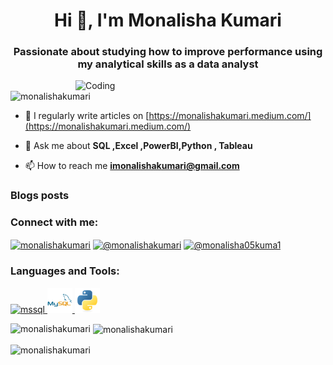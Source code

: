 <h1 align="center">Hi 👋, I'm Monalisha Kumari</h1>
<h3 align="center">Passionate about studying how to improve performance using my analytical skills as a data analyst</h3>
<img align="right" alt="Coding" width="400" src="https://analyticsindiamag.com/wp-content/uploads/2019/02/Digital-Marketing-Write-For-Us.gif">

<p align="left"> <img src="https://komarev.com/ghpvc/?username=monalishakumari&label=Profile%20views&color=0e75b6&style=flat" alt="monalishakumari" /> </p>

- 📝 I regularly write articles on [https://monalishakumari.medium.com/](https://monalishakumari.medium.com/)

- 💬 Ask me about **SQL ,Excel ,PowerBI,Python , Tableau**

- 📫 How to reach me **imonalishakumari@gmail.com**

### Blogs posts
<!-- BLOG-POST-LIST:START -->
<!-- BLOG-POST-LIST:END -->

<h3 align="left">Connect with me:</h3>
<p align="left">
<a href="https://linkedin.com/in/monalishakumari" target="blank"><img align="center" src="https://raw.githubusercontent.com/rahuldkjain/github-profile-readme-generator/master/src/images/icons/Social/linked-in-alt.svg" alt="monalishakumari" height="30" width="40" /></a>
<a href="https://medium.com/@monalishakumari" target="blank"><img align="center" src="https://raw.githubusercontent.com/rahuldkjain/github-profile-readme-generator/master/src/images/icons/Social/medium.svg" alt="@monalishakumari" height="30" width="40" /></a>
<a href="https://www.hackerrank.com/monalisha05kuma1" target="blank"><img align="center" src="https://raw.githubusercontent.com/rahuldkjain/github-profile-readme-generator/master/src/images/icons/Social/hackerrank.svg" alt="@monalisha05kuma1" height="30" width="40" /></a>
</p>

<h3 align="left">Languages and Tools:</h3>
<p align="left"> <a href="https://www.microsoft.com/en-us/sql-server" target="_blank" rel="noreferrer"> <img src="https://www.svgrepo.com/show/303229/microsoft-sql-server-logo.svg" alt="mssql" width="40" height="40"/> </a> <a href="https://www.mysql.com/" target="_blank" rel="noreferrer"> <img src="https://raw.githubusercontent.com/devicons/devicon/master/icons/mysql/mysql-original-wordmark.svg" alt="mysql" width="40" height="40"/> </a> <a href="https://www.python.org" target="_blank" rel="noreferrer"> <img src="https://raw.githubusercontent.com/devicons/devicon/master/icons/python/python-original.svg" alt="python" width="40" height="40"/> </a> </p>

<p><img align="left" src="https://github-readme-stats.vercel.app/api/top-langs?username=monalishakumari&show_icons=true&locale=en&layout=compact" alt="monalishakumari" /></p>

<p>&nbsp;<img align="center" src="https://github-readme-stats.vercel.app/api?username=monalishakumari&show_icons=true&locale=en" alt="monalishakumari" /></p>

<p><img align="center" src="https://github-readme-streak-stats.herokuapp.com/?user=monalishakumari&" alt="monalishakumari" /></p>

